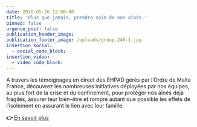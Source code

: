 ```yaml
---
date: 2020-05-26 12:00:00
title: 'Plus que jamais, prendre soin de nos aînés.'
pinned: false
urgence_post: false
publication_header_image:
publication_footer_image: /uploads/group-246-1.jpg
insertion_social:
  - social_code_block:
insertion_video:
  - video_code_block:
---
```


A travers les t&eacute;moignages en direct des EHPAD g&eacute;r&eacute;s par l’Ordre de Malte France, d&eacute;couvrez les nombreuses initiatives d&eacute;ploy&eacute;es par nos &eacute;quipes, au plus fort de la crise et du confinement, pour prot&eacute;ger nos a&icirc;n&eacute;s d&eacute;j&agrave; fragiles, assurer leur bien-&ecirc;tre et rompre autant que possible les effets de l’isolement en assurant le lien avec leur famille.

**👉&nbsp;**[En savoir plus](https://covid19.ordredemaltefrance.org/newsletter2.html)